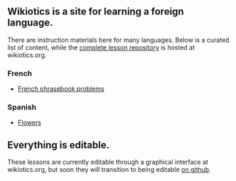 ## Wikiotics is a site for learning a foreign language.

There are instruction materials here for many languages.  Below is a curated list of content, while the [complete lesson repository](https://wikiotics.org/special/list_target_languages) is hosted at wikiotics.org.

### French

- [French phrasebook problems](https://wikiotics.org/fr/French_phrasebook_problems)

### Spanish

- [Flowers](https://wikiotics.org/en/Spanish_lesson_-_Flowers)

## Everything is editable.

These lessons are currently editable through a graphical interface at wikiotics.org, but soon they will transition to being editable [on github](https://github.com/wikiotics/wikiotics.org).
